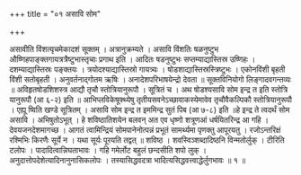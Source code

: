+++
title = "०१ असावि सोम"

+++

असावीति विंशत्यृचमेकादशं सूक्तम् । अत्रानुक्रम्यते । असावि विंशतिः षळनुष्टुभ औष्णिहपाङ्क्तगायत्रत्रैष्टुभास्तृचाः प्रगाथ इति । आदितः षडनुष्टुभः सप्तम्याद्यास्तिस्र उष्णिहः । दशम्याद्यास्तिस्रः पङ्क्तयः । त्रयोदश्याद्यास्तिस्रो गायत्र्यः । षोडशाद्यास्तिस्रस्त्रिष्टुभः । एकोनविंशी बृहती विंशी सतोबृहती । अनुवर्तनाद्गोतम ऋषिः । अनादेशपरिभाषयेन्द्रो देवता ॥ सूक्तविनियोगो लिङ्गादवगन्तव्यः ॥ अविहृतषोडशिशस्त्र आद्यौ तृचौ स्तोत्रियानुरूपौ । सूत्रितं च । अथ षोडश्यसावि सोम इन्द्र त इति स्तोत्रि यानुरूपौ (आ ६-२) इति ॥ आभिप्लविकेषूक्थ्येषु तृतीयसवनेऽच्छावाकस्येमावेव तृचौवैकल्पिकौ स्तोत्रियानुरूपौ । एह्यू ष्विति खण्डे सूत्रितम् । असावि सोम इन्द्र त इममिन्द्र सुतं पिब (आ ७-८) इति ॥हे इन्द्र ते त्वदर्थं सोम असावि । अभिषुतोऽभूत् । हे शविष्ठातिशयेन बलवन् अत एव धृष्णो शत्रूणआं धर्षयितरिन्द्र आ गहि । देवयजनदेशमागच्छ । आगतं त्वामिन्द्रियं सोमपानेनोत्पन्नं प्रभूतं सामर्थ्यमा पृणक्तु आपूरयतु । रजोऽन्तरिक्षं रश्मिभिः किरणैः सूर्ये न । यथा सूर्यः पूरयति तद्वत् ॥ शविष्ठ । शवस्विञ्शब्दादिष्ठनि विन्मतोर्लुक् । टीरिति टलोपः । पादादित्वान्निघताभावः । गहि गमेर्लोट बहुलं छन्दसीति शपो लुक् । अनुदात्तोपदेशेत्यादिनानुनासिकलोपः । तस्यासिद्धवदत्रा भादित्यसिद्धवत्त्वाद्धेर्लुगभावः ॥ १ ॥